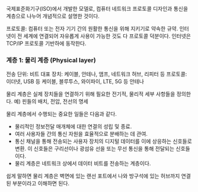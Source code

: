 국제표준화기구(ISO)에서 개발한 모델로, 컴퓨터 네트워크 프로토콜 디자인과 통신을 계층으로 나누어 개념적으로 설명한 것이다.

프로토콜: 컴퓨터 또는 전자 기기 간의 원활한 통신을 위해 지키기로 약속한 규약.
		 인터넷이 전 세계에 연결되어 자유롭게 사용이 가능한 것도 다 프로토콜 덕분이다.
		 인터넷은 TCP/IP 프로토콜 기반하에 동작한다.

### 계층 1: 물리 계층 (Physical layer)
전송 단위: 비트
대표 장치: 케이블, 안테나, 앰프, 네트워크 허브, 리피터 등
프로토콜: 이더넷, USB 등 케이블, 블루투스, 와이파이, LTE, 5G 등 안테나

물리 계층은 실제 장치들을 연결하기 위해 필요한 전기적, 물리적 세부 사항들을 정의한다.
예) 핀들의 배치, 전압, 전선의 명세 

물리 계층에서 수행되는 중요한 일들은 다음과 같다.
- 물리적인 정보전달 매개체에 대한 연결의 성립 및 종료.
- 여러 사용자들 간의 통신 자원을 효율적으로 분배하는 데 관여.
- 통신 채널을 통해 전송되는 사용자 장치의 디지털 데이터를 이에 상응하는 신호들로 변환. 이 신호들은 구리선이나 광섬유 선을 또는 무선 통신을 통해 전달되는 신호들이다. 
- 물리 계층은 네트워크 상에서 데이터 비트를 전송하는 계층이다. 

쉽게 말하면 물리 계층은 벽면에 있는 랜선 포트에서 나와 방구석에 있는 허브까지 연결된 부분이라고 이해하면 된다. 
